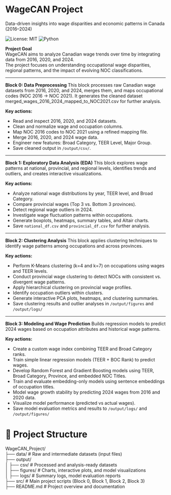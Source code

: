# WageCAN Project
Data-driven insights into wage disparities and economic patterns in Canada (2016–2024)

![License: MIT](https://img.shields.io/badge/License-MIT-yellow.svg)
![Python](https://img.shields.io/badge/Python-3.11-blue)

**Project Goal**  
WageCAN aims to analyze Canadian wage trends over time by integrating data from 2016, 2020, and 2024.  
The project focuses on understanding occupational wage disparities, regional patterns, and the impact of evolving NOC classifications.

---

**Block 0: Data Preprocessing**
This block processes raw Canadian wage datasets from 2016, 2020, and 2024, merges them, and maps occupational codes (NOC 2016 → NOC 2021). It generates the cleaned dataset merged_wages_2016_2024_mapped_to_NOC2021.csv for further analysis.

**Key actions:**
 - Read and inspect 2016, 2020, and 2024 datasets.
 - Clean and normalize wage and occupation columns.
 - Map NOC 2016 codes to NOC 2021 using a refined mapping file.
 - Merge 2016, 2020, and 2024 wage data.
 - Engineer new features: Broad Category, TEER Level, Major Group.
 - Save cleaned output in `/output/csv/`.

---

**Block 1: Exploratory Data Analysis (EDA)**
This block explores wage patterns at national, provincial, and regional levels, identifies trends and outliers, and creates interactive visualizations.

**Key actions:**
- Analyze national wage distributions by year, TEER level, and Broad Category.
- Compare provincial wages (Top 3 vs. Bottom 3 provinces).
- Detect regional wage outliers in 2024.
- Investigate wage fluctuation patterns within occupations.
- Generate boxplots, heatmaps, summary tables, and Altair charts.
- Save `national_df.csv` and `provincial_df.csv` for further analysis.

---

**Block 2: Clustering Analysis**
This block applies clustering techniques to identify wage patterns among occupations and across provinces.

**Key actions:**
- Perform K-Means clustering (k=4 and k=7) on occupations using wages and TEER levels.
- Conduct provincial wage clustering to detect NOCs with consistent vs. divergent wage patterns.
- Apply hierarchical clustering on provincial wage profiles.
- Identify occupation outliers within clusters.
- Generate interactive PCA plots, heatmaps, and clustering summaries.
- Save clustering results and outlier analyses in `/output/figures` and `/output/logs/`

---

**Block 3: Modeling and Wage Prediction**
Builds regression models to predict 2024 wages based on occupation attributes and historical wage patterns.

**Key actions:**
- Create a custom wage index combining TEER and Broad Category ranks.
- Train simple linear regression models (TEER + BOC Rank) to predict wages.
- Develop Random Forest and Gradient Boosting models using TEER, Broad Category, Province, and embedded NOC Titles.
- Train and evaluate embedding-only models using sentence embeddings of occupation titles.
- Model wage growth stability by predicting 2024 wages from 2016 and 2020 data.
- Visualize model performance (predicted vs actual wages).
- Save model evaluation metrics and results to `/output/logs/` and `/output/figures/`


# 📁 Project Structure

WageCAN_Project/  
├── data/             # Raw and intermediate datasets (input files)  
├── output/  
│   ├── csv/          # Processed and analysis-ready datasets  
│   ├── figures/      # Charts, interactive plots, and model visualizations  
│   ├── logs/         # Summary logs, model evaluation reports  
├── src/              # Main project scripts (Block 0, Block 1, Block 2, Block 3)  
├── README.md         # Project overview and documentation

